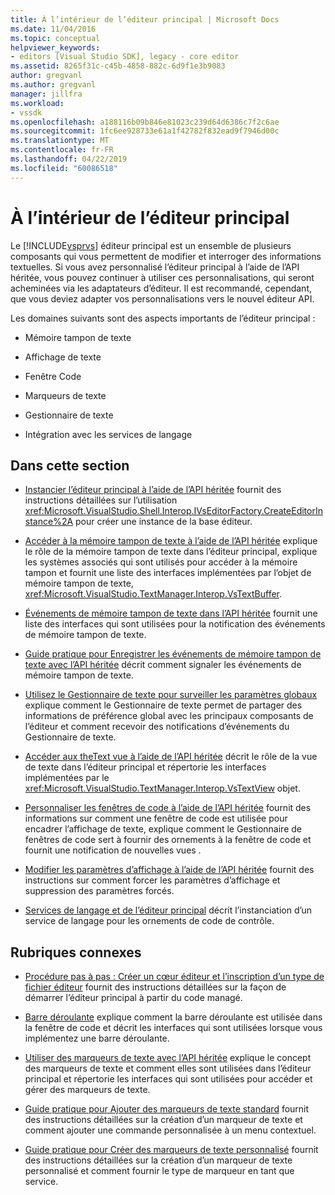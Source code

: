 ```yaml
---
title: À l’intérieur de l’éditeur principal | Microsoft Docs
ms.date: 11/04/2016
ms.topic: conceptual
helpviewer_keywords:
- editors [Visual Studio SDK], legacy - core editor
ms.assetid: 8265f31c-c45b-4858-882c-6d9f1e3b9083
author: gregvanl
ms.author: gregvanl
manager: jillfra
ms.workload:
- vssdk
ms.openlocfilehash: a188116b09b846e81023c239d64d6386c7f2c6ae
ms.sourcegitcommit: 1fc6ee928733e61a1f42782f832ead9f7946d00c
ms.translationtype: MT
ms.contentlocale: fr-FR
ms.lasthandoff: 04/22/2019
ms.locfileid: "60086518"
---
```

# <a name="inside-the-core-editor"></a>À l’intérieur de l’éditeur principal
Le [!INCLUDE[vsprvs](../code-quality/includes/vsprvs_md.md)] éditeur principal est un ensemble de plusieurs composants qui vous permettent de modifier et interroger des informations textuelles. Si vous avez personnalisé l’éditeur principal à l’aide de l’API héritée, vous pouvez continuer à utiliser ces personnalisations, qui seront acheminées via les adaptateurs d’éditeur. Il est recommandé, cependant, que vous deviez adapter vos personnalisations vers le nouvel éditeur API.

 Les domaines suivants sont des aspects importants de l’éditeur principal :

- Mémoire tampon de texte

- Affichage de texte

- Fenêtre Code

- Marqueurs de texte

- Gestionnaire de texte

- Intégration avec les services de langage

## <a name="in-this-section"></a>Dans cette section
- [Instancier l’éditeur principal à l’aide de l’API héritée](../extensibility/instantiating-the-core-editor-by-using-the-legacy-api.md) fournit des instructions détaillées sur l’utilisation <xref:Microsoft.VisualStudio.Shell.Interop.IVsEditorFactory.CreateEditorInstance%2A> pour créer une instance de la base éditeur.

- [Accéder à la mémoire tampon de texte à l’aide de l’API héritée](../extensibility/accessing-the-text-buffer-by-using-the-legacy-api.md) explique le rôle de la mémoire tampon de texte dans l’éditeur principal, explique les systèmes associés qui sont utilisés pour accéder à la mémoire tampon et fournit une liste des interfaces implémentées par l’objet de mémoire tampon de texte, <xref:Microsoft.VisualStudio.TextManager.Interop.VsTextBuffer>.

- [Événements de mémoire tampon de texte dans l’API héritée](../extensibility/text-buffer-events-in-the-legacy-api.md) fournit une liste des interfaces qui sont utilisées pour la notification des événements de mémoire tampon de texte.

- [Guide pratique pour Enregistrer les événements de mémoire tampon de texte avec l’API héritée](../extensibility/how-to-register-for-text-buffer-events-with-the-legacy-api.md) décrit comment signaler les événements de mémoire tampon de texte.

- [Utilisez le Gestionnaire de texte pour surveiller les paramètres globaux](../extensibility/using-the-text-manager-to-monitor-global-settings.md) explique comment le Gestionnaire de texte permet de partager des informations de préférence global avec les principaux composants de l’éditeur et comment recevoir des notifications d’événements du Gestionnaire de texte.

- [Accéder aux theText vue à l’aide de l’API héritée](../extensibility/accessing-thetext-view-by-using-the-legacy-api.md) décrit le rôle de la vue de texte dans l’éditeur principal et répertorie les interfaces implémentées par le <xref:Microsoft.VisualStudio.TextManager.Interop.VsTextView> objet.

- [Personnaliser les fenêtres de code à l’aide de l’API héritée](../extensibility/customizing-code-windows-by-using-the-legacy-api.md) fournit des informations sur comment une fenêtre de code est utilisée pour encadrer l’affichage de texte, explique comment le Gestionnaire de fenêtres de code sert à fournir des ornements à la fenêtre de code et fournit une notification de nouvelles vues .

- [Modifier les paramètres d’affichage à l’aide de l’API héritée](../extensibility/changing-view-settings-by-using-the-legacy-api.md) fournit des instructions sur comment forcer les paramètres d’affichage et suppression des paramètres forcés.

- [Services de langage et de l’éditeur principal](../extensibility/language-services-and-the-core-editor.md) décrit l’instanciation d’un service de langage pour les ornements de code de contrôle.

## <a name="related-sections"></a>Rubriques connexes
- [Procédure pas à pas : Créer un cœur éditeur et l’inscription d’un type de fichier éditeur](../extensibility/walkthrough-creating-a-core-editor-and-registering-an-editor-file-type.md) fournit des instructions détaillées sur la façon de démarrer l’éditeur principal à partir du code managé.

- [Barre déroulante](../extensibility/drop-down-bar.md) explique comment la barre déroulante est utilisée dans la fenêtre de code et décrit les interfaces qui sont utilisées lorsque vous implémentez une barre déroulante.

- [Utiliser des marqueurs de texte avec l’API héritée](../extensibility/using-text-markers-with-the-legacy-api.md) explique le concept des marqueurs de texte et comment elles sont utilisées dans l’éditeur principal et répertorie les interfaces qui sont utilisées pour accéder et gérer des marqueurs de texte.

- [Guide pratique pour Ajouter des marqueurs de texte standard](../extensibility/how-to-add-standard-text-markers.md) fournit des instructions détaillées sur la création d’un marqueur de texte et comment ajouter une commande personnalisée à un menu contextuel.

- [Guide pratique pour Créer des marqueurs de texte personnalisé](../extensibility/how-to-create-custom-text-markers.md) fournit des instructions détaillées sur la création d’un marqueur de texte personnalisé et comment fournir le type de marqueur en tant que service.
